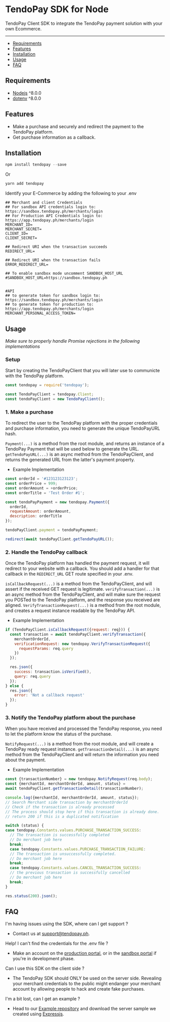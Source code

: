 # TendoPay SDK for Node

TendoPay Client SDK to integrate the TendoPay payment solution with your own Ecommerce.

---

- [Requirements](#requirements)
- [Features](#features)
- [Installation](#installation)
- [Usage](#usage)
- [FAQ](#faq)


## Requirements
- [Nodejs](https://nodejs.org/) ^8.0.0
- [dotenv](https://www.npmjs.com/package/dotenv) ^8.0.0



## Features

- Make a purchase and securely and redirect the payment to the TendoPay platform.
- Get purchase information as a callback.


## Installation

```javascript
npm install tendopay --save
````

Or

```javascript
yarn add tendopay
```

Identify your E-Commerce by adding the following to your .env

```text
## Merchant and client Credentials
## For sandbox API credentials login to: https://sandbox.tendopay.ph/merchants/login
## For Production API Credentials login to: https://app.tendopay.ph/merchants/login
MERCHANT_ID=
MERCHANT_SECRET=
CLIENT_ID=
CLIENT_SECRET=

## Redirect URI when the transaction succeeds
REDIRECT_URL=

## Redirect URI when the transaction fails
ERROR_REDIRECT_URL=

## To enable sandbox mode uncomment SANDBOX_HOST_URL
#SANDBOX_HOST_URL=https://sandbox.tendopay.ph


#API
## to generate token for sandbox login to: https://sandbox.tendopay.ph/merchants/login
## to generate token for production to: https://app.tendopay.ph/merchants/login
MERCHANT_PERSONAL_ACCESS_TOKEN=
```

## Usage

*Make sure to properly handle Promise rejections in the following implementations*

### Setup
Start by creating the TendoPayClient that you will later use to communicte with the TendoPay platform.
```javascript
const tendopay = require('tendopay');

const TendoPayClient = tendopay.Client;
const tendoPayClient = new TendoPayClient();
```

### 1. Make a purchase

To redirect the user to the TendoPay platform with the proper credentials and purchase information, you need to generate the unique TendoPayURL hash.

`Payment(...)` is a method from the root module, and returns an instance of a TendoPay Payment that will be used below to generate the URL.
`getTendoPayURL(...)` is an async method from the TendoPayClient, and returns the generated URL from the latter's payment property.

- Example Implementation

```javascript
const orderId = '#123123123123';
const orderPrice = 999;
const orderAmount = +orderPrice;
const orderTitle = 'Test Order #1';

const tendoPayPayment = new tendopay.Payment({
  orderId,
  requestAmount: orderAmount,
  description: orderTitle
});

tendoPayClient.payment = tendoPayPayment;

redirect(await tendoPayClient.getTendoPayURL());
```

### 2. Handle the TendoPay callback

Once the TendoPay platform has handled the payment request, it will redirect to your website with a callback.
You should add a handler for that callback in the `REDIRECT_URL` GET route specified in your .env.

`isCallbackRequest(...)` is a method from the TendoPayClient, and will assert if the received GET request is legitimate.
`verifyTransaction(...)` is an async method from the TendoPayClient, and will make sure the request you POSTed to the TendoPay platform, and the response you received are aligned.
`VerifyTransactionRequest(...)` is a method from the root module, and creates a request instance readable by the TendoPay API.

- Example Implementation

```javascript
if (TendoPayClient.isCallbackRequest({request: req})) {
  const transaction = await tendoPayClient.verifyTransaction({
    merchantOrderId,
    verificationRequest: new tendopay.VerifyTransactionRequest({
      requestParams: req.query
    })
  });

  res.json({
    success: transaction.isVerified(),
    query: req.query
  });
} else {
  res.json({
    error: 'Not a callback request'
  });
}
```

### 3. Notify the TendoPay platform about the purchase

When you have received and processed the TendoPay response, you need to let the platform know the status of the purchase.

`NotifyRequest(...)` is a method from the root module, and will create a TendoPay ready request instance.
`getTransactionDetail(...)` is an async method from the TendoPayClient and will return the information you need about the payment.

- Example Implementation

```javascript
const {transactionNumber} = new tendopay.NotifyRequest(req.body);
const {merchantId, merchantOrderId, amount, status} =
await tendoPayClient.getTransactionDetail(transactionNumber);

console.log({merchantId, merchantOrderId, amount, status});
// Search Merchant side transaction by merchantOrderId
// Check if the transaction is already processed
// The process should stop here if this transaction is already done.
// return 200 if this is a duplicated notification

switch (status) {
case tendopay.Constants.values.PURCHASE_TRANSACTION_SUCCESS:
  // The transaction is successfully completed
  // Do merchant job here
  break;
  case tendopay.Constants.values.PURCHASE_TRANSACTION_FAILURE:
  // The transaction is unsuccessfully completed.
  // Do merchant job here
  break;
  case tendopay.Constants.values.CANCEL_TRANSACTION_SUCCESS:
  // the previous transaction is successfully cancelled
  // Do merchant job here
  break;
}

res.status(200).json();
```

## FAQ

I'm having issues using the SDK, where can I get support ?
- Contact us at [support@tendopay.ph](mailto:support@tendopay.ph).

Help! I can't find the credentials for the .env file ?
- Make an account on the [production portal](https://app.tendopay.ph/merchants/api-settings), or in the [sandbox portal](https://sandbox.tendopay.ph/merchants/api-settings) if you're in development phase.

Can I use this SDK on the client side ?
- The TendoPay SDK should ONLY be used on the server side. Revealing your merchant credentials to the public might endanger your merchant account by allowing people to hack and create fake purchases.

I'm a bit lost, can I get an example ?
- Head to our [Example repository](https://github.com/TendoPayPlugins/tendopay-sdk-examples/tree/master/javascript) and download the server sample we created using [Expressjs](https://expressjs.com/).
